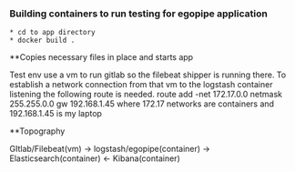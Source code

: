 ### Building containers to run testing for egopipe application

```
* cd to app directory
* docker build . 
```

**Copies necessary files in place and starts app

Test env use a vm to run gitlab so the filebeat shipper is running there. To 
establish a network connection from that vm to the logstash container listening
the following route is needed.
route add -net 172.17.0.0 netmask 255.255.0.0 gw 192.168.1.45
where 172.17 networks are containers 
and 192.168.1.45 is my laptop

**Topography

GItlab/Filebeat(vm) -> logstash/egopipe(container) -> Elasticsearch(container) <- Kibana(container)

